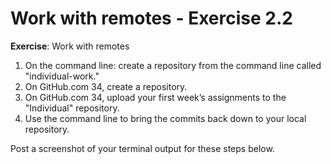 # Work with remotes - Exercise 2.2 #

**Exercise**: Work with remotes

1. On the command line: create a repository from the command line called "individual-work."
2. On GitHub.com 34, create a repository.
3. On GitHub.com 34, upload your first week’s assignments to the "Individual" repository.
4. Use the command line to bring the commits back down to your local repository.

Post a screenshot of your terminal output for these steps below.
